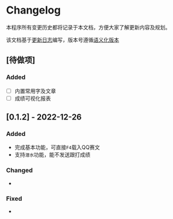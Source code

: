 # Changelog

本程序所有变更历史都将记录于本文档，方便大家了解更新内容及规划。

该文档基于[更新日志](https://keepachangelog.com/zh-CN/1.0.0/)编写，版本号遵循[语义化版本](https://semver.org/)

## [待做项]

### Added

- [ ] 内置常用字及文章
- [ ] 成绩可视化报表

## [0.1.2] - 2022-12-26

### Added

- 完成基本功能，可直接`F4`载入QQ赛文
- 支持`潜水`功能，能不发送跟打成绩

### Changed

- 

### Fixed

- 
